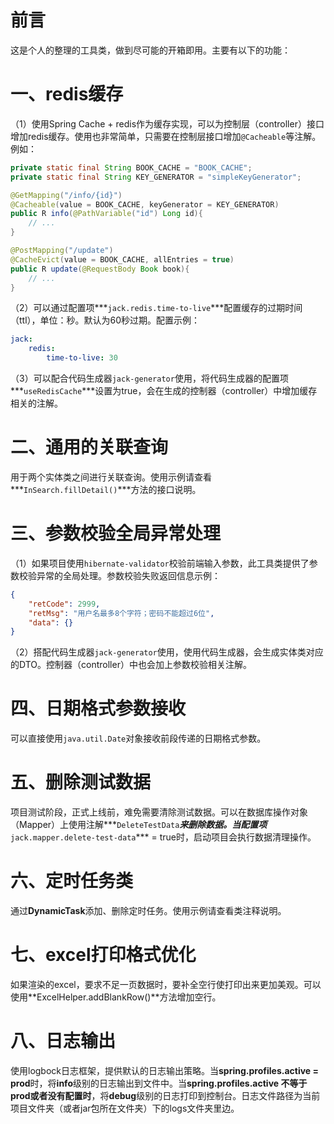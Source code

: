 # 前言
这是个人的整理的工具类，做到尽可能的开箱即用。主要有以下的功能：

# 一、redis缓存

（1）使用Spring Cache + redis作为缓存实现，可以为控制层（controller）接口增加redis缓存。使用也非常简单，只需要在控制层接口增加`@Cacheable`等注解。例如：

```java
private static final String BOOK_CACHE = "BOOK_CACHE";
private static final String KEY_GENERATOR = "simpleKeyGenerator";

@GetMapping("/info/{id}")
@Cacheable(value = BOOK_CACHE, keyGenerator = KEY_GENERATOR)
public R info(@PathVariable("id") Long id){
    // ...
}

@PostMapping("/update")
@CacheEvict(value = BOOK_CACHE, allEntries = true)
public R update(@RequestBody Book book){
    // ...
}
```

（2）可以通过配置项***`jack.redis.time-to-live`***配置缓存的过期时间（ttl），单位：秒。默认为60秒过期。配置示例：

```yaml
jack:
    redis:
        time-to-live: 30
```

（3）可以配合代码生成器`jack-generator`使用，将代码生成器的配置项***`useRedisCache`***设置为true，会在生成的控制器（controller）中增加缓存相关的注解。

# 二、通用的关联查询

用于两个实体类之间进行关联查询。使用示例请查看***`InSearch.fillDetail()`***方法的接口说明。

# 三、参数校验全局异常处理

（1）如果项目使用`hibernate-validator`校验前端输入参数，此工具类提供了参数校验异常的全局处理。参数校验失败返回信息示例：

```json
{
    "retCode": 2999,
    "retMsg": "用户名最多8个字符；密码不能超过6位",
    "data": {}
}
```

（2）搭配代码生成器`jack-generator`使用，使用代码生成器，会生成实体类对应的DTO。控制器（controller）中也会加上参数校验相关注解。

# 四、日期格式参数接收

可以直接使用`java.util.Date`对象接收前段传递的日期格式参数。

# 五、删除测试数据

项目测试阶段，正式上线前，难免需要清除测试数据。可以在数据库操作对象（Mapper）上使用注解***`DeleteTestData`***来删除数据。当配置项***`jack.mapper.delete-test-data`*** = true时，启动项目会执行数据清理操作。

# 六、定时任务类

通过**DynamicTask**添加、删除定时任务。使用示例请查看类注释说明。

# 七、excel打印格式优化

如果渲染的excel，要求不足一页数据时，要补全空行使打印出来更加美观。可以使用**ExcelHelper.addBlankRow()**方法增加空行。

# 八、日志输出

使用logbock日志框架，提供默认的日志输出策略。当**spring.profiles.active = prod**时，将**info**级别的日志输出到文件中。当**spring.profiles.active 不等于 prod或者没有配置时**，将**debug**级别的日志打印到控制台。日志文件路径为当前项目文件夹（或者jar包所在文件夹）下的logs文件夹里边。

# 













